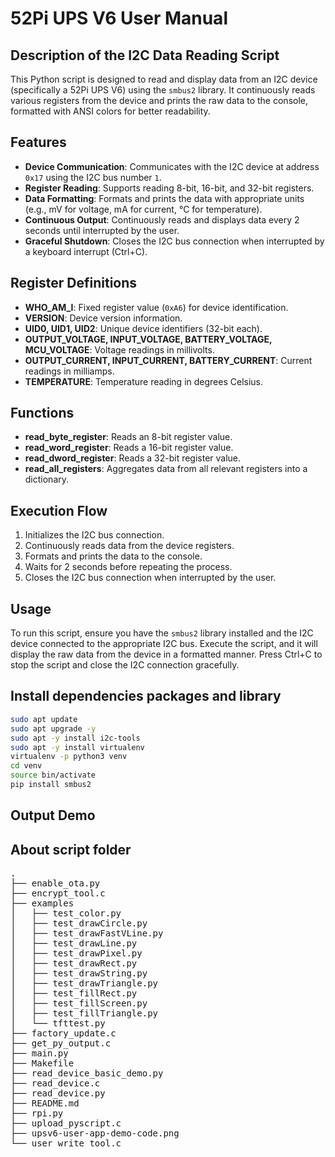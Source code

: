 # 52Pi UPS V6 User Manual  

## Description of the I2C Data Reading Script

This Python script is designed to read and display data from an I2C device (specifically a 52Pi UPS V6) using the `smbus2` library. It continuously reads various registers from the device and prints the raw data to the console, formatted with ANSI colors for better readability.

## Features
- **Device Communication**: Communicates with the I2C device at address `0x17` using the I2C bus number `1`.
- **Register Reading**: Supports reading 8-bit, 16-bit, and 32-bit registers.
- **Data Formatting**: Formats and prints the data with appropriate units (e.g., mV for voltage, mA for current, ℃ for temperature).
- **Continuous Output**: Continuously reads and displays data every 2 seconds until interrupted by the user.
- **Graceful Shutdown**: Closes the I2C bus connection when interrupted by a keyboard interrupt (Ctrl+C).

## Register Definitions
- **WHO_AM_I**: Fixed register value (`0xA6`) for device identification.
- **VERSION**: Device version information.
- **UID0, UID1, UID2**: Unique device identifiers (32-bit each).
- **OUTPUT_VOLTAGE, INPUT_VOLTAGE, BATTERY_VOLTAGE, MCU_VOLTAGE**: Voltage readings in millivolts.
- **OUTPUT_CURRENT, INPUT_CURRENT, BATTERY_CURRENT**: Current readings in milliamps.
- **TEMPERATURE**: Temperature reading in degrees Celsius.

## Functions
- **read_byte_register**: Reads an 8-bit register value.
- **read_word_register**: Reads a 16-bit register value.
- **read_dword_register**: Reads a 32-bit register value.
- **read_all_registers**: Aggregates data from all relevant registers into a dictionary.

## Execution Flow
1. Initializes the I2C bus connection.
2. Continuously reads data from the device registers.
3. Formats and prints the data to the console.
4. Waits for 2 seconds before repeating the process.
5. Closes the I2C bus connection when interrupted by the user.

## Usage
To run this script, ensure you have the `smbus2` library installed and the I2C device connected to the appropriate I2C bus. Execute the script, and it will display the raw data from the device in a formatted manner. Press Ctrl+C to stop the script and close the I2C connection gracefully.

## Install dependencies packages and library
```bash 
sudo apt update 
sudo apt upgrade -y 
sudo apt -y install i2c-tools 
sudo apt -y install virtualenv 
virtualenv -p python3 venv 
cd venv 
source bin/activate 
pip install smbus2 
```

## Output Demo


## About script folder

<pre>
.
├── enable_ota.py
├── encrypt_tool.c
├── examples
│   ├── test_color.py
│   ├── test_drawCircle.py
│   ├── test_drawFastVLine.py
│   ├── test_drawLine.py
│   ├── test_drawPixel.py
│   ├── test_drawRect.py
│   ├── test_drawString.py
│   ├── test_drawTriangle.py
│   ├── test_fillRect.py
│   ├── test_fillScreen.py
│   ├── test_fillTriangle.py
│   └── tfttest.py
├── factory_update.c
├── get_py_output.c
├── main.py
├── Makefile
├── read_device_basic_demo.py
├── read_device.c
├── read_device.py
├── README.md
├── rpi.py
├── upload_pyscript.c
├── upsv6-user-app-demo-code.png
└── user_write_tool.c
</pre>


